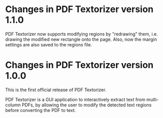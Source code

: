 Changes in PDF Textorizer version 1.1.0
=======================================

PDF Textorizer now supports modifying regions by "redrawing" them, i.e.
drawing the modified new rectangle onto the page. Also, now the margin
settings are also saved to the regions file.


Changes in PDF Textorizer version 1.0.0
=======================================

This is the first official release of PDF Textorizer.

PDF Textorizer is a GUI application to interactively extract text from
multi-column PDFs, by allowing the user to modify the detected text regions
before converting the PDF to text.



